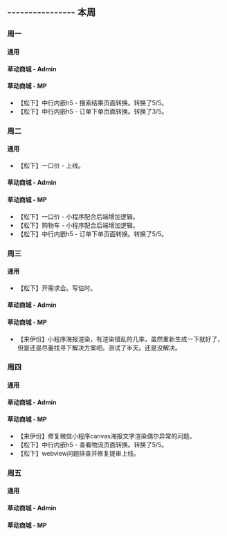 ## ---------------- 本周

### 周一
#### 通用
#### 草动商城 - Admin
#### 草动商城 - MP
* 【松下】中行内嵌h5 - 搜索结果页面转换。转换了5/5。
* 【松下】中行内嵌h5 - 订单下单页面转换。转换了3/5。

### 周二
#### 通用
* 【松下】一口价 - 上线。
#### 草动商城 - Admin
#### 草动商城 - MP
* 【松下】一口价 - 小程序配合后端增加逻辑。
* 【松下】购物车 - 小程序配合后端增加逻辑。
* 【松下】中行内嵌h5 - 订单下单页面转换。转换了5/5。

### 周三
#### 通用
* 【松下】开需求会。写估时。
#### 草动商城 - Admin
#### 草动商城 - MP
* 【来伊份】小程序海报渲染，有渲染错乱的几率，虽然重新生成一下就好了，但是还是尽量找寻下解决方案吧。测试了半天。还是没解决。

### 周四
#### 通用
#### 草动商城 - Admin
#### 草动商城 - MP
* 【来伊份】修复微信小程序canvas海报文字渲染偶尔异常的问题。
* 【松下】中行内嵌h5 - 查看物流页面转换。转换了5/5。
* 【松下】webview问题排查并修复提审上线。

### 周五
#### 通用
#### 草动商城 - Admin
#### 草动商城 - MP
